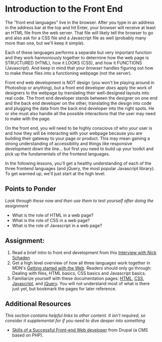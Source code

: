 # Introduction to the Front End
<!-- *Estimated Time: 1 hr* -->

The "front end languages" live in the browser.  After you type in an address in the address bar at the top and hit Enter, your browser will receive at least an HTML file from the web server.  That file will likely tell the browser to go and also ask for a CSS file and a Javascript file as well (probably many more than one, but we'll keep it simple).  

Each of these languages performs a separate but very important function and they work harmoniously together to determine how the web page is STRUCTURED (HTML), how it LOOKS (CSS), and how it FUNCTIONS (Javascript).  And keep in mind that your *browser* handles figuring out how to make these files into a functioning webpage (not the server).

Front end web development is NOT design (you won't be playing around in Photoshop or anything), but a front end developer *does* apply the work of designers to the webpage by translating their well-designed layouts into real code.  The front end developer stands between the designer on one end and the back end developer on the other, translating the design into code and plugging the data from the back end developer into the right spots.  He or she must also handle all the possible interactions that the user may need to make with the page.

On the front end, you will need to be highly conscious of who your user is and how they will be interacting with your webpage because you are building their gateway to your page or product.  This may mean gaining a strong understanding of accessibility and things like responsive development down the line... but first you need to build up your toolkit and pick up the fundamentals of the frontend languages.

In the following lessons, you'll get a healthy understanding of each of the three frontend languages (and jQuery, the most popular Javascript library).  To get warmed up, we'll just start at the high level.

## Points to Ponder

*Look through these now and then use them to test yourself after doing the assignment*

* What is the role of HTML in a web page?
* What is the role of CSS in a web page?
* What is the role of Javascript in a web page?

## Assignment:
1. Read a brief intro to front end development from this [Interview with Nick Schaden](https://generalassemb.ly/blog/what-is-front-end-web-development/)
2. Get a high level overview of how all three languages work together in MDN's [Getting started with the Web](https://developer.mozilla.org/en-US/Learn/Getting_started_with_the_web). Readers should only go through: Dealing with files, HTML basics, CSS basics and Javascript basics.
3. Familiarize yourself with these documentation pages: [HTML](https://developer.mozilla.org/en-US/docs/Web/HTML/Element), [CSS](https://developer.mozilla.org/en-US/docs/Web/CSS/Reference#Keyword_index), [Javascript](https://developer.mozilla.org/en-US/docs/Web/JavaScript/Reference), and [jQuery](http://api.jquery.com/). You will not understand most of what is there just yet, but bookmark the pages for later reference.

## Additional Resources

*This section contains helpful links to other content. It isn't required, so consider it supplemental for if you need to dive deeper into something*

* [Skills of a Successful Front-end Web developer](https://web.archive.org/web/20151110193658/https://www.drupal.org/node/1245650) from Drupal (a CMS based on PHP).

